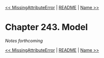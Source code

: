 [&lt;&lt; MissingAttributeError](ch242-missingattributeerror.md) | [README](README.md) | [Name &gt;&gt;](ch244-name.md)

# Chapter 243. Model

*Notes forthcoming*

[&lt;&lt; MissingAttributeError](ch242-missingattributeerror.md) | [README](README.md) | [Name &gt;&gt;](ch244-name.md)